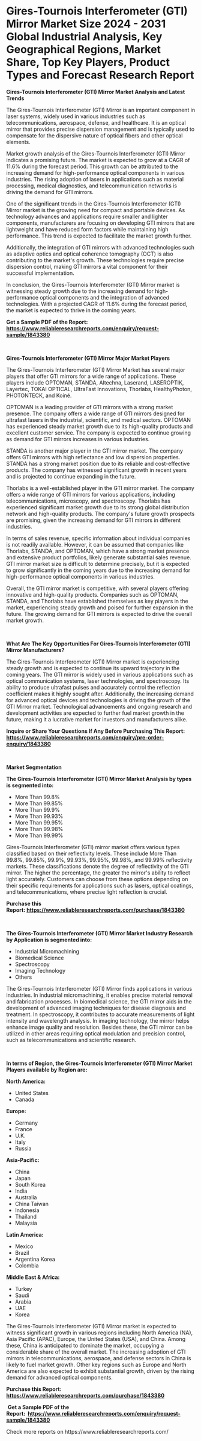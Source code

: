 <p><h1>Gires-Tournois Interferometer (GTI) Mirror Market Size 2024 - 2031 Global Industrial Analysis, Key Geographical Regions, Market Share, Top Key Players, Product Types and Forecast Research Report</h1></p><p><strong>Gires-Tournois Interferometer (GTI) Mirror Market Analysis and Latest Trends</strong></p>
<p><p>The Gires-Tournois Interferometer (GTI) Mirror is an important component in laser systems, widely used in various industries such as telecommunications, aerospace, defense, and healthcare. It is an optical mirror that provides precise dispersion management and is typically used to compensate for the dispersive nature of optical fibers and other optical elements.</p><p>Market growth analysis of the Gires-Tournois Interferometer (GTI) Mirror indicates a promising future. The market is expected to grow at a CAGR of 11.6% during the forecast period. This growth can be attributed to the increasing demand for high-performance optical components in various industries. The rising adoption of lasers in applications such as material processing, medical diagnostics, and telecommunication networks is driving the demand for GTI mirrors.</p><p>One of the significant trends in the Gires-Tournois Interferometer (GTI) Mirror market is the growing need for compact and portable devices. As technology advances and applications require smaller and lighter components, manufacturers are focusing on developing GTI mirrors that are lightweight and have reduced form factors while maintaining high performance. This trend is expected to facilitate the market growth further.</p><p>Additionally, the integration of GTI mirrors with advanced technologies such as adaptive optics and optical coherence tomography (OCT) is also contributing to the market's growth. These technologies require precise dispersion control, making GTI mirrors a vital component for their successful implementation.</p><p>In conclusion, the Gires-Tournois Interferometer (GTI) Mirror market is witnessing steady growth due to the increasing demand for high-performance optical components and the integration of advanced technologies. With a projected CAGR of 11.6% during the forecast period, the market is expected to thrive in the coming years.</p></p>
<p><strong>Get a Sample PDF of the Report:&nbsp; <a href="https://www.reliableresearchreports.com/enquiry/request-sample/1843380">https://www.reliableresearchreports.com/enquiry/request-sample/1843380</a></strong></p>
<p>&nbsp;</p>
<p><strong>Gires-Tournois Interferometer (GTI) Mirror Major Market Players</strong></p>
<p><p>The Gires-Tournois Interferometer (GTI) Mirror Market has several major players that offer GTI mirrors for a wide range of applications. These players include OPTOMAN, STANDA, Altechna, Laserand, LASEROPTIK, Layertec, TOKAI OPTICAL, UltraFast Innovations, Thorlabs, HealthyPhoton, PHOTONTECK, and Koiné.</p><p>OPTOMAN is a leading provider of GTI mirrors with a strong market presence. The company offers a wide range of GTI mirrors designed for ultrafast lasers in the industrial, scientific, and medical sectors. OPTOMAN has experienced steady market growth due to its high-quality products and excellent customer service. The company is expected to continue growing as demand for GTI mirrors increases in various industries.</p><p>STANDA is another major player in the GTI mirror market. The company offers GTI mirrors with high reflectance and low dispersion properties. STANDA has a strong market position due to its reliable and cost-effective products. The company has witnessed significant growth in recent years and is projected to continue expanding in the future.</p><p>Thorlabs is a well-established player in the GTI mirror market. The company offers a wide range of GTI mirrors for various applications, including telecommunications, microscopy, and spectroscopy. Thorlabs has experienced significant market growth due to its strong global distribution network and high-quality products. The company's future growth prospects are promising, given the increasing demand for GTI mirrors in different industries.</p><p>In terms of sales revenue, specific information about individual companies is not readily available. However, it can be assumed that companies like Thorlabs, STANDA, and OPTOMAN, which have a strong market presence and extensive product portfolios, likely generate substantial sales revenue. GTI mirror market size is difficult to determine precisely, but it is expected to grow significantly in the coming years due to the increasing demand for high-performance optical components in various industries.</p><p>Overall, the GTI mirror market is competitive, with several players offering innovative and high-quality products. Companies such as OPTOMAN, STANDA, and Thorlabs have established themselves as key players in the market, experiencing steady growth and poised for further expansion in the future. The growing demand for GTI mirrors is expected to drive the overall market growth.</p></p>
<p>&nbsp;</p>
<p><strong>What Are The Key Opportunities For Gires-Tournois Interferometer (GTI) Mirror Manufacturers?</strong></p>
<p><p>The Gires-Tournois Interferometer (GTI) Mirror market is experiencing steady growth and is expected to continue its upward trajectory in the coming years. The GTI mirror is widely used in various applications such as optical communication systems, laser technologies, and spectroscopy. Its ability to produce ultrafast pulses and accurately control the reflection coefficient makes it highly sought after. Additionally, the increasing demand for advanced optical devices and technologies is driving the growth of the GTI Mirror market. Technological advancements and ongoing research and development activities are expected to further fuel market growth in the future, making it a lucrative market for investors and manufacturers alike.</p></p>
<p><strong>Inquire or Share Your Questions If Any Before Purchasing This Report: <a href="https://www.reliableresearchreports.com/enquiry/pre-order-enquiry/1843380">https://www.reliableresearchreports.com/enquiry/pre-order-enquiry/1843380</a></strong></p>
<p>&nbsp;</p>
<p><strong>Market Segmentation</strong></p>
<p><strong>The Gires-Tournois Interferometer (GTI) Mirror Market Analysis by types is segmented into:</strong></p>
<p><ul><li>More Than 99.8%</li><li>More Than 99.85%</li><li>More Than 99.9%</li><li>More Than 99.93%</li><li>More Than 99.95%</li><li>More Than 99.98%</li><li>More Than 99.99%</li></ul></p>
<p><p>Gires-Tournois Interferometer (GTI) mirror market offers various types classified based on their reflectivity levels. These include More Than 99.8%, 99.85%, 99.9%, 99.93%, 99.95%, 99.98%, and 99.99% reflectivity markets. These classifications denote the degree of reflectivity of the GTI mirror. The higher the percentage, the greater the mirror's ability to reflect light accurately. Customers can choose from these options depending on their specific requirements for applications such as lasers, optical coatings, and telecommunications, where precise light reflection is crucial.</p></p>
<p><strong>Purchase this Report:&nbsp;<a href="https://www.reliableresearchreports.com/purchase/1843380">https://www.reliableresearchreports.com/purchase/1843380</a></strong></p>
<p>&nbsp;</p>
<p><strong>The Gires-Tournois Interferometer (GTI) Mirror Market Industry Research by Application is segmented into:</strong></p>
<p><ul><li>Industrial Micromachining</li><li>Biomedical Science</li><li>Spectroscopy</li><li>Imaging Technology</li><li>Others</li></ul></p>
<p><p>The Gires-Tournois Interferometer (GTI) Mirror finds applications in various industries. In industrial micromachining, it enables precise material removal and fabrication processes. In biomedical science, the GTI mirror aids in the development of advanced imaging techniques for disease diagnosis and treatment. In spectroscopy, it contributes to accurate measurements of light intensity and wavelength analysis. In imaging technology, the mirror helps enhance image quality and resolution. Besides these, the GTI mirror can be utilized in other areas requiring optical modulation and precision control, such as telecommunications and scientific research.</p></p>
<p>&nbsp;</p>
<p><strong>In terms of Region, the Gires-Tournois Interferometer (GTI) Mirror Market Players available by Region are:</strong></p>
<p>
    <p> <strong> North America: </strong>
        <ul>
            <li>United States</li>
            <li>Canada</li>
        </ul>
        </p> 
    <p> <strong> Europe: </strong>
        <ul>
            <li>Germany</li>
            <li>France</li>
            <li>U.K.</li>
            <li>Italy</li>
            <li>Russia</li>
        </ul>
        </p> 
    <p> <strong> Asia-Pacific: </strong>
        <ul>
            <li>China</li>
            <li>Japan</li>
            <li>South Korea</li>
            <li>India</li>
            <li>Australia</li>
            <li>China Taiwan</li>
            <li>Indonesia</li>
            <li>Thailand</li>
            <li>Malaysia</li>
        </ul>
        </p> 
    <p> <strong> Latin America: </strong>
        <ul>
            <li>Mexico</li>
            <li>Brazil</li>
            <li>Argentina Korea</li>
            <li>Colombia</li>
        </ul>
        </p> 
    <p> <strong> Middle East & Africa: </strong>
        <ul>
            <li>Turkey</li>
            <li>Saudi</li>
            <li>Arabia</li>
            <li>UAE</li>
            <li>Korea</li>
        </ul>
    </p>
    </p>
<p><p>The Gires-Tournois Interferometer (GTI) Mirror market is expected to witness significant growth in various regions including North America (NA), Asia Pacific (APAC), Europe, the United States (USA), and China. Among these, China is anticipated to dominate the market, occupying a considerable share of the overall market. The increasing adoption of GTI mirrors in telecommunications, aerospace, and defense sectors in China is likely to fuel market growth. Other key regions such as Europe and North America are also expected to exhibit substantial growth, driven by the rising demand for advanced optical components.</p></p>
<p><strong>Purchase this Report: <a href="https://www.reliableresearchreports.com/purchase/1843380">https://www.reliableresearchreports.com/purchase/1843380</a></strong></p>
<p>&nbsp;<strong>Get a Sample PDF of the Report:&nbsp;&nbsp;<a href="https://www.reliableresearchreports.com/enquiry/request-sample/1843380">https://www.reliableresearchreports.com/enquiry/request-sample/1843380</a></strong></p>
<p><strong></strong></p>
<p>Check more reports on https://www.reliableresearchreports.com/</p>